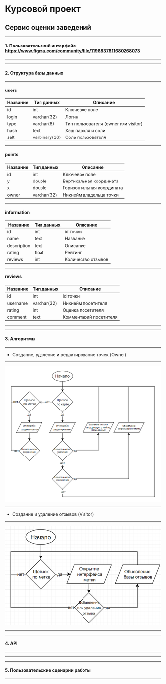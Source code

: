 # Курсовой проект
## Сервис оценки заведений
***
#### 1. Пользовательский интерфейс - https://www.figma.com/community/file/1196837811680268073
***
***
#### 2. Структура базы данных
***
#### users

| Название | Тип данных    | Описание                                          |
|----------|---------------|---------------------------------------------------|
| id       | int           | Ключевое поле                                     |
| login    | varchar(32)   | Логин                                             |
| type     | varchar(8)    | Тип пользователя (owner или visitor)              |
| hash     | text          | Хэш пароля и соли                                 |
| salt     | varbinary(16) | Соль пользователя                                 |

***
#### points
| Название | Тип данных    | Описание                                          |
|----------|---------------|---------------------------------------------------|
| id       | int           | Ключевое поле                                     |
| y        | double        | Вертикальная координата                           |
| x        | double        | Горизонтальная координата                         |
| owner    | varchar(32)   | Никнейм владельца точки                           |

***
#### information

| Название    | Тип данных    | Описание                                          |
|-------------|---------------|---------------------------------------------------|
| id          | int           | id точки                                          |
| name        | text          | Название                                          |
| description | text          | Описание                                          |
| rating      | float         | Рейтинг                                           |
| reviews     | int           | Количество отзывов                                |

***
#### reviews

| Название    | Тип данных    | Описание                                          |
|-------------|---------------|---------------------------------------------------|
| id          | int           | id точки                                          |
| username    | varchar(32)   | Никнейм посетителя                                |
| rating      | int           | Оценка посетителя                                 |
| comment     | text          | Комментарий посетителя                            |

***
***
#### 3. Алгоритмы
***
- Создание, удаление и редактирование точек (Owner)
***
![](https://github.com/Argoleed/service/blob/main/Owner.png)
***
- Создание и удаление отзывов (Visitor)
***
![](https://github.com/Argoleed/service/blob/main/Visitor.png)
***
***
#### 4. API
***

***
***
#### 5. Пользовательские сценарии работы
***
